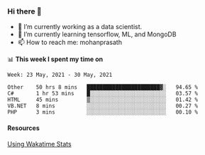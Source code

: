 ### Hi there 👋

- 🔭 I’m currently working as a data scientist.
- 🌱 I’m currently learning tensorflow, ML, and MongoDB
- 📫 How to reach me: mohanprasath

📊 **This week I spent my time on**
<!--START_SECTION:waka-->
```text
Week: 23 May, 2021 - 30 May, 2021

Other    50 hrs 8 mins   ███████████████████████▓░   94.65 % 
C#       1 hr 53 mins    █░░░░░░░░░░░░░░░░░░░░░░░░   03.57 % 
HTML     45 mins         ▒░░░░░░░░░░░░░░░░░░░░░░░░   01.42 % 
VB.NET   8 mins          ░░░░░░░░░░░░░░░░░░░░░░░░░   00.27 % 
PHP      3 mins          ░░░░░░░░░░░░░░░░░░░░░░░░░   00.10 % 
```
<!--END_SECTION:waka-->

#### Resources
[Using Wakatime Stats](https://github.com/marketplace/actions/waka-readme)
